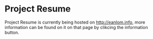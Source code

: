<h1>Project Resume</h1>

<p>Project Resume is currently being hosted on <a href="http://eanlom.infp">http://eanlom.info</a>, more information can be found on it on that page by clikcing the information button.</p>
